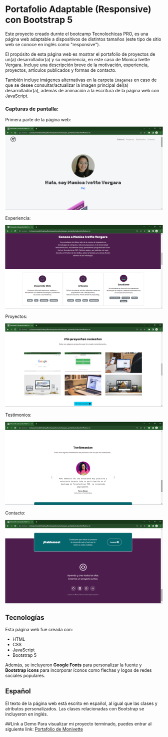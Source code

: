 # Portafolio Adaptable (Responsive) con Bootstrap 5

Este proyecto creado durnte el bootcamp Tecnolochicas PRO, es una página web adaptable a dispositivos de distintos tamaños (este tipo de sitio web se conoce en inglés como "responsive"). 

El propósito de esta página web es mostrar el portafolio de proyectos de un(a) desarrollador(a) y su experiencia, en este caso de Monica Ivette Vergara. Incluye una descripción breve de la motivación, experiencia, proyectos, artículos publicados y formas de contacto. 

También incluye imágenes alternativas en la carpeta `imagenes` en caso de que se desee consultar/actualizar la imagen principal del(a) desarrollador(a), además de animación a la escritura de la página web con JavaScript.

### Capturas de pantalla:

Primera parte de la página web:

![Primera parte de la página web](imagenes/readme/screenshot1.png)

Experiencia:

![Experiencia](imagenes/readme/screenshot2.png)

Proyectos:

![Proyectos](imagenes/readme/screenshot3.png)

Testimonios:

![Testimonios](imagenes/readme/screenshot4.png)

Contacto:

![Contacto](imagenes/readme/screenshot5.png)

## Tecnologías

Esta página web fue creada con:

* HTML
* CSS
* JavaScript 
* Bootstrap 5

Además, se incluyeron **Google Fonts** para personalizar la fuente y **Bootstrap icons** para incorporar íconos como flechas y logos de redes sociales populares. 

## Español

El texto de la página web está escrito en español, al igual que las clases y atributos personalizados. Las clases relacionadas con Bootstrap se incluyeron en inglés.

##Link a Demo
Para visualizar mi proyecto terminado, puedes entrar al siguiente link: [Portafolio de Monivette](https://portafolio1-monivettevergara.netlify.app/)
